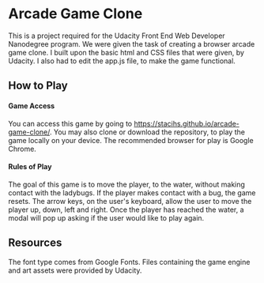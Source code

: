 # Arcade Game Clone
This is a project required for the Udacity Front End Web Developer Nanodegree program. We were given the task of creating a browser arcade game clone. I built upon the basic html and CSS files that were given, by Udacity. I also had to edit the app.js file, to make the game functional.

## How to Play

#### Game Access

You can access this game by going to https://stacihs.github.io/arcade-game-clone/. You may also clone or download the repository, to play the game locally on your device. The recommended browser for play is Google Chrome.

#### Rules of Play

The goal of this game is to move the player, to the water, without making contact with the ladybugs. If the player makes contact with a bug, the game resets. The arrow keys, on the user's keyboard, allow the user to move the player up, down, left and right. Once the player has reached the water, a modal will pop up asking if the user would like to play again.

## Resources

The font type comes from Google Fonts. Files containing the game engine and art assets were provided by Udacity.
